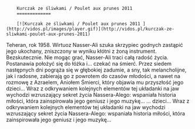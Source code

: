 
        Kurczak ze śliwkami / Poulet aux prunes 2011 
        =============
        
        [![Kurczak ze śliwkami / Poulet aux prunes 2011 ](http://vidos.pl/images/player.gif)](http://vidos.pl/kurczak-ze-sliwkami-poulet-aux-prunes-2011)
        
        
 Teheran, rok 1958. Wirtuoz Nasser-Ali szuka skrzypiec godnych zastąpić jego ukochany, zniszczony w wyniku kłótni z żoną instrument. Bezskutecznie. Nie mogąc grać, Nasser-Ali traci całą radość życia. Postanawia położyć się do łóżka i… czekać na śmierć. Przez siedem następnych dni pogrąża się w głębokiej zadumie, a sny, tak melancholijne, jak i radosne, zabierają go z powrotem do czasów młodości, a nawet na rozmowę z Azraelem, Aniołem Śmierci, który objawia mu przyszłość jego dzieci… Wraz z odkrywaniem kolejnych elementów tej układanki na jaw wychodzi wzruszający sekret życia Nassera-Alego: wspaniała historia miłości, która zainspirowała jego geniusz i jego muzykę…  ... dzieci… Wraz z odkrywaniem kolejnych elementów tej układanki na jaw wychodzi wzruszający sekret życia Nassera-Alego: wspaniała historia miłości, która zainspirowała jego geniusz i jego muzykę…
    